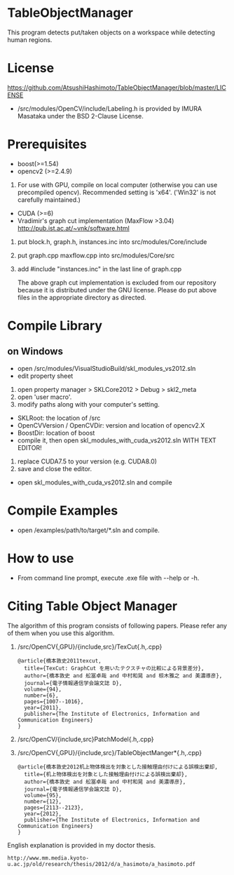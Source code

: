 # TableObjectManager
This program detects put/taken objects on a workspace while detecting human regions.

# License

https://github.com/AtsushiHashimoto/TableObjectManager/blob/master/LICENSE

- /src/modules/OpenCV/include/Labeling.h is provided by IMURA Masataka under the BSD 2-Clause License.

# Prerequisites
- boost(>=1.54)
- opencv2 (>=2.4.9)
 1. For use with GPU, compile on local computer (otherwise you can use precompiled opencv). Recommended setting is 'x64'. ('Win32' is not carefully maintained.) 
- CUDA (>=6)
- Vradimir's graph cut implementation (MaxFlow >3.04) http://pub.ist.ac.at/~vnk/software.html
 1. put block.h, graph.h, instances.inc into src/modules/Core/include
 2. put graph.cpp maxflow.cpp into src/modules/Core/src
 3. add #include "instances.inc" in the last line of graph.cpp
 
    The above graph cut implementation is excluded from our repository because it is distributed under the GNU license.
    Please do put above files in the appropriate directory as directed.

# Compile Library
## on Windows
- open /src/modules/VisualStudioBuild/skl_modules_vs2012.sln
- edit property sheet
 1. open property manager > SKLCore2012 > Debug > skl2_meta
 2. open 'user macro'.
 3. modify paths along with your computer's setting.
  - SKLRoot: the location of /src
  - OpenCVVersion / OpenCVDir: version and location of opencv2.X
  - BoostDir: location of boost
- compile it, then open skl_modules_with_cuda_vs2012.sln WITH TEXT EDITOR!
 1. replace CUDA7.5 to your version (e.g. CUDA8.0)
 2. save and close the editor.
- open skl_modules_with_cuda_vs2012.sln and compile

# Compile Examples
- open /examples/path/to/target/*.sln and compile.

# How to use
- From command line prompt, execute .exe file with --help or -h.

# Citing Table Object Manager
The algorithm of this program consists of following papers. Please refer any of them when you use this algorithm.

1. /src/OpenCV{,GPU}/{include,src}/TexCut{.h,.cpp}

    ```
    @article{橋本敦史2011texcut,
      title={TexCut: GraphCut を用いたテクスチャの比較による背景差分},
      author={橋本敦史 and 舩冨卓哉 and 中村和晃 and 椋木雅之 and 美濃導彦},
      journal={電子情報通信学会論文誌 D},
      volume={94},
      number={6},
      pages={1007--1016},
      year={2011},
      publisher={The Institute of Electronics, Information and Communication Engineers}
    }
    ```

2. /src/OpenCV/{include,src}PatchModel{.h,.cpp}
3. /src/OpenCV{,GPU}/{include,src}/TableObjectManger\*{.h,.cpp}

    ```
    @article{橋本敦史2012机上物体検出を対象とした接触理由付けによる誤検出棄却,
      title={机上物体検出を対象とした接触理由付けによる誤検出棄却},
      author={橋本敦史 and 舩冨卓哉 and 中村和晃 and 美濃導彦},
      journal={電子情報通信学会論文誌 D},
      volume={95},
      number={12},
      pages={2113--2123},
      year={2012},
      publisher={The Institute of Electronics, Information and Communication Engineers}
    }
    ```
    
English explanation is provided in my doctor thesis.

    http://www.mm.media.kyoto-u.ac.jp/old/research/thesis/2012/d/a_hasimoto/a_hasimoto.pdf

